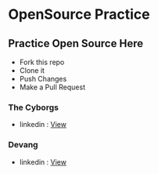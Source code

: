 # OpenSource Practice

## Practice Open Source Here

- Fork this repo
- Clone it
- Push Changes
- Make a Pull Request


### The Cyborgs
- linkedin : [View](https://www.linkedin.com/company/thecyborgs)

### Devang
- linkedin : [View](https://www.linkedin.com/in/devang-jain-820421281/ )
